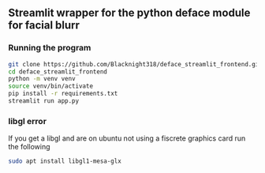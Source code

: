 ## Streamlit wrapper for the python deface module for facial blurr

### Running the program
```bash
git clone https://github.com/Blacknight318/deface_streamlit_frontend.git
cd deface_streamlit_frontend
python -m venv venv
source venv/bin/activate
pip install -r requirements.txt
streamlit run app.py
```

### libgl error
If you get a libgl and are on ubuntu not using a fiscrete graphics card run the following
```bash
sudo apt install libgl1-mesa-glx
```
